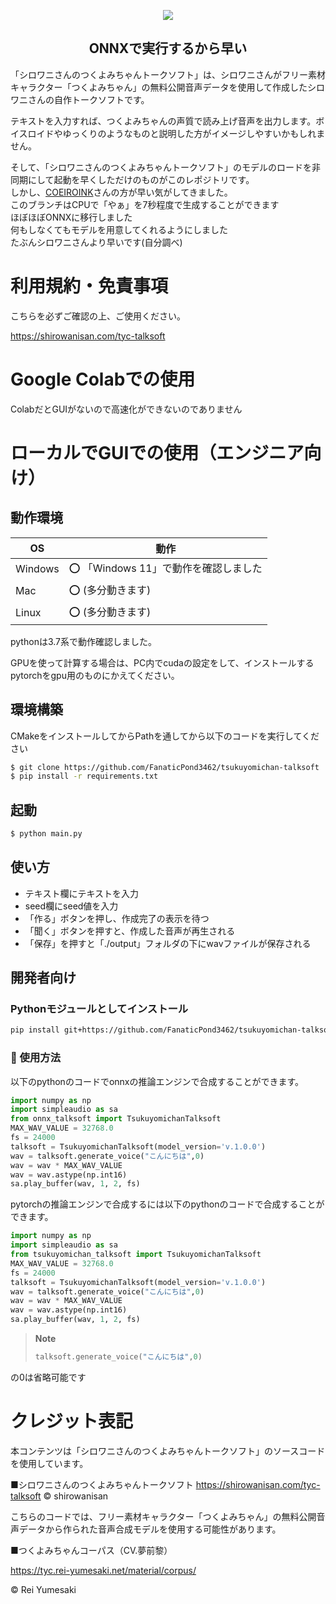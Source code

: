 <p align="center">
 <img src="https://user-images.githubusercontent.com/111404437/210527746-2dbeb692-6f4a-41f7-b639-e7f7c19ba539.png">
</p>
<h2 align="center">ONNXで実行するから早い</h2>

「シロワニさんのつくよみちゃんトークソフト」は、シロワニさんがフリー素材キャラクター「つくよみちゃん」の無料公開音声データを使用して作成したシロワニさんの自作トークソフトです。

テキストを入力すれば、つくよみちゃんの声質で読み上げ音声を出力します。ボイスロイドやゆっくりのようなものと説明した方がイメージしやすいかもしれません。

そして、「シロワニさんのつくよみちゃんトークソフト」のモデルのロードを非同期にして起動を早くしただけのものがこのレポジトリです。<br>
しかし、[COEIROINK](https://coeiroink.com/)さんの方が早い気がしてきました。<br>
このブランチはCPUで「やぁ」を7秒程度で生成することができます<br>
ほぼほぼONNXに移行しました<br>
何もしなくてもモデルを用意してくれるようにしました<br>
たぶんシロワニさんより早いです(自分調べ)
# 利用規約・免責事項

こちらを必ずご確認の上、ご使用ください。

https://shirowanisan.com/tyc-talksoft

# Google Colabでの使用

ColabだとGUIがないので高速化ができないのでありません

# ローカルでGUIでの使用（エンジニア向け）

## 動作環境

| OS      | 動作 |
| ------- | ---------------------------------------------------------- |
| Windows | ⭕ 「Windows 11」で動作を確認しました|
| Mac     | ⭕ (多分動きます) |
| Linux   | ⭕️ (多分動きます) |

pythonは3.7系で動作確認しました。

GPUを使って計算する場合は、PC内でcudaの設定をして、インストールするpytorchをgpu用のものにかえてください。

## 環境構築

CMakeをインストールしてからPathを通してから以下のコードを実行してください
```bash
$ git clone https://github.com/FanaticPond3462/tsukuyomichan-talksoft
$ pip install -r requirements.txt
```

## 起動

```bash
$ python main.py
```

## 使い方

- テキスト欄にテキストを入力
- seed欄にseed値を入力
- 「作る」ボタンを押し、作成完了の表示を待つ
- 「聞く」ボタンを押すと、作成した音声が再生される
- 「保存」を押すと「./output」フォルダの下にwavファイルが保存される

## 開発者向け
### Pythonモジュールとしてインストール
```bash
pip install git+https://github.com/FanaticPond3462/tsukuyomichan-talksoft
```
### 💬 使用方法
以下のpythonのコードでonnxの推論エンジンで合成することができます。
```python:app.py
import numpy as np
import simpleaudio as sa
from onnx_talksoft import TsukuyomichanTalksoft
MAX_WAV_VALUE = 32768.0
fs = 24000
talksoft = TsukuyomichanTalksoft(model_version='v.1.0.0')
wav = talksoft.generate_voice("こんにちは",0)
wav = wav * MAX_WAV_VALUE
wav = wav.astype(np.int16)
sa.play_buffer(wav, 1, 2, fs)
```
pytorchの推論エンジンで合成するには以下のpythonのコードで合成することができます。
```python:app.py
import numpy as np
import simpleaudio as sa
from tsukuyomichan_talksoft import TsukuyomichanTalksoft
MAX_WAV_VALUE = 32768.0
fs = 24000
talksoft = TsukuyomichanTalksoft(model_version='v.1.0.0')
wav = talksoft.generate_voice("こんにちは",0)
wav = wav * MAX_WAV_VALUE
wav = wav.astype(np.int16)
sa.play_buffer(wav, 1, 2, fs)
```
> **Note**
>```python
> talksoft.generate_voice("こんにちは",0)
>```
 

の0は省略可能です
# クレジット表記

本コンテンツは「シロワニさんのつくよみちゃんトークソフト」のソースコードを使用しています。

■シロワニさんのつくよみちゃんトークソフト
https://shirowanisan.com/tyc-talksoft
© shirowanisan

こちらのコードでは、フリー素材キャラクター「つくよみちゃん」の無料公開音声データから作られた音声合成モデルを使用する可能性があります。

■つくよみちゃんコーパス（CV.夢前黎）

https://tyc.rei-yumesaki.net/material/corpus/

© Rei Yumesaki
